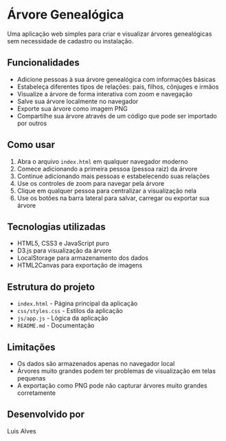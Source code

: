 # Árvore Genealógica

Uma aplicação web simples para criar e visualizar árvores genealógicas sem necessidade de cadastro ou instalação.

## Funcionalidades

- Adicione pessoas à sua árvore genealógica com informações básicas
- Estabeleça diferentes tipos de relações: pais, filhos, cônjuges e irmãos
- Visualize a árvore de forma interativa com zoom e navegação
- Salve sua árvore localmente no navegador
- Exporte sua árvore como imagem PNG
- Compartilhe sua árvore através de um código que pode ser importado por outros

## Como usar

1. Abra o arquivo `index.html` em qualquer navegador moderno
2. Comece adicionando a primeira pessoa (pessoa raiz) da árvore
3. Continue adicionando mais pessoas e estabelecendo suas relações
4. Use os controles de zoom para navegar pela árvore
5. Clique em qualquer pessoa para centralizar a visualização nela
6. Use os botões na barra lateral para salvar, carregar ou exportar sua árvore

## Tecnologias utilizadas

- HTML5, CSS3 e JavaScript puro
- D3.js para visualização da árvore
- LocalStorage para armazenamento dos dados
- HTML2Canvas para exportação de imagens

## Estrutura do projeto

- `index.html` - Página principal da aplicação
- `css/styles.css` - Estilos da aplicação
- `js/app.js` - Lógica da aplicação
- `README.md` - Documentação

## Limitações

- Os dados são armazenados apenas no navegador local
- Árvores muito grandes podem ter problemas de visualização em telas pequenas
- A exportação como PNG pode não capturar árvores muito grandes corretamente

## Desenvolvido por

Luis Alves
